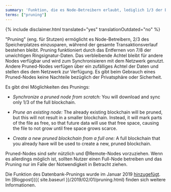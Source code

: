 ```yaml
---
summary: 'Funktion, die es Node-Betreibern erlaubt, lediglich 1/3 der Blockchain herunterzuladen und zu synchronisieren'
terms: ["pruning"]
---
```


{% include disclaimer.html translated="yes" translationOutdated="no" %}

"Pruning" (eng. für Stutzen) ermöglicht es Node-Betreibern, 2/3 des
Speicherplatzes einzusparen, während der gesamte Transaktionsverlauf
bestehen bleibt. Pruning funktioniert durch das Entfernen von 7/8 der
unwichtigen Ringsignatur-Daten. Das verbleibende Achtel bleibt für andere
Nodes verfügbar und wird zum Synchronisieren mit dem Netzwerk
genutzt. Andere Pruned-Nodes verfügen über ein zufälliges Achtel der Daten
und stellen dies dem Netzwerk zur Verfügung. Es gibt beim Gebrauch eines
Pruned-Nodes keine Nachteile bezüglich der Privatsphäre oder Sicherheit.

Es gibt drei Möglichkeiten des Prunings:

- *Synchronize a pruned node from scratch:* You will download and sync only
  1/3 of the full blockchain.

- *Prune an existing node:* The already existing blockchain will be pruned,
  but this will not result in a smaller blockchain. Instead, it will mark
  parts of the file as free, so that future data will use that free space,
  causing the file to not grow until free space grows scarce.

- *Create a new pruned blockchain from a full one:* A full blockchain that
  you already have will be used to create a new, pruned blockchain.

Pruned-Nodes sind sehr nützlich und @Remote-Nodes vorzuziehen. Wenn es
allerdings möglich ist, sollten Nutzer einen Full-Node betreiben und das
Pruning nur im Falle der Notwendigkeit in Betracht ziehen.

Die Funktion des Datenbank-Prunings wurde im Januar 2019
[hinzugefügt](https://github.com/monero-project/monero/pull/4843). Im
[Blogpost]({{ site.baseurl }}/2019/02/01/pruning.html) finden sich weitere
Informationen.
